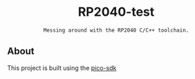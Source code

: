 <div align=center>

# RP2040-test
	Messing around with the RP2040 C/C++ toolchain.
</div>


## About
This project is built using the [pico-sdk](https://github.com/raspberrypi/pico-sdk)

